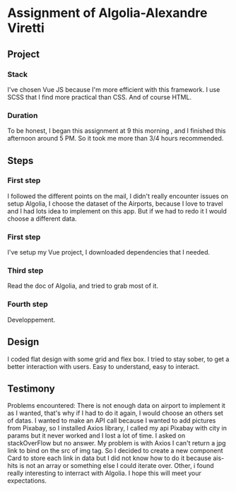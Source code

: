# **Assignment of Algolia-Alexandre Viretti**
## **Project**
### **Stack**
I've chosen Vue JS because I'm more efficient with this framework. I use SCSS that I find more practical than CSS. And of course HTML.
### **Duration**
To be honest, I began this assignment at 9 this morning , and I finished this afternoon around 5 PM. So it took me more than 3/4 hours recommended.
## **Steps**
### **First step**
I followed the different points on the mail, I didn't really encounter issues on setup Algolia, I choose the dataset of the Airports, because I love to travel and I had lots idea to implement on this app. But if we had to redo it I would choose a different data.
### **First step**
I've setup my Vue project, I downloaded dependencies that I needed.
### **Third step**
Read the doc of Algolia, and tried to grab most of it.
### **Fourth step**
Developpement.
## **Design**
I coded flat design with some grid and flex box. I tried to stay sober, to get a better interaction with users. Easy to understand, easy to interact.
## **Testimony**
Problems encountered: There is not enough data on airport to implement it as I wanted, that's why if I had to do it again, I would choose an others set of datas.
I wanted to make an API call because I wanted to add pictures from Pixabay, so I installed Axios library, I called my api Pixabay with city in params but it never worked and I lost a  lot of time. I asked on stackOverFlow but no answer. 
My problem is with Axios I can't return a  jpg link to bind on the src of img tag. So I decided to create a new component Card to store each link in data but I did not know how to do it because ais-hits is not an array or something else I could iterate over.
Other, i found really interesting to interract with Algolia.
I hope this will meet your expectations.